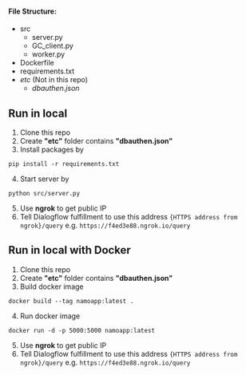 #### File Structure:
  - src
    - server.py
    - GC_client.py
    - worker.py
  - Dockerfile
  - requirements.txt
  - *etc* (Not in this repo)
    - *dbauthen.json*
    
## Run in local
1. Clone this repo
2. Create **"etc"** folder contains **"dbauthen.json"**
3. Install packages by 
```
pip install -r requirements.txt
```
4. Start server by 
```
python src/server.py
```
5. Use **ngrok** to get public IP
6. Tell Dialogflow fulfillment to use this address `{HTTPS address from ngrok}/query` e.g. `https://f4ed3e88.ngrok.io/query`



## Run in local with Docker
1. Clone this repo
2. Create **"etc"** folder contains **"dbauthen.json"**
3. Build docker image
```
docker build --tag namoapp:latest .
```
4. Run docker image
```
docker run -d -p 5000:5000 namoapp:latest
```
5. Use **ngrok** to get public IP
6. Tell Dialogflow fulfillment to use this address `{HTTPS address from ngrok}/query` e.g. `https://f4ed3e88.ngrok.io/query`
